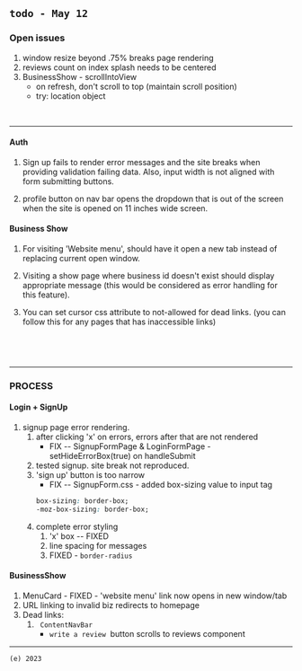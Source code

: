 ## `todo - May 12`

### Open issues

1. window resize beyond .75% breaks page rendering
2. reviews count on index splash needs to be centered
3. BusinessShow - scrollIntoView
   - on refresh, don't scroll to top (maintain scroll position)
   - try: location object

&nbsp;

---

#### Auth

1. Sign up fails to render error messages and the site breaks when providing validation failing data. Also, input width is not aligned with form submitting buttons.

2. profile button on nav bar opens the dropdown that is out of the screen when the site is opened on 11 inches wide screen.

#### Business Show

1. For visiting 'Website menu', should have it open a new tab instead of replacing current open window.

2. Visiting a show page where business id doesn't exist should display appropriate message (this would be considered as error handling for this feature).

3. You can set cursor css attribute to not-allowed for dead links. (you can follow this for any pages that has inaccessible links)

## &nbsp;

---

### PROCESS

#### Login + SignUp

1. signup page error rendering.
   1. after clicking 'x' on errors, errors after that are not rendered
      - FIX -- SignupFormPage & LoginFormPage - setHideErrorBox(true) on handleSubmit
   2. tested signup. site break not reproduced.
   3. 'sign up' button is too narrow
      - FIX -- SignupForm.css - added box-sizing value to input tag
      ```css
      box-sizing: border-box;
      -moz-box-sizing: border-box;
      ```
   4. complete error styling
      1. 'x' box -- FIXED
      2. line spacing for messages
      3. FIXED - `border-radius`

#### BusinessShow

1. MenuCard - FIXED - 'website menu' link now opens in new window/tab
2. URL linking to invalid biz redirects to homepage
3. Dead links:
   1. ` ContentNavBar`
      - `write a review`&nbsp; button scrolls to reviews component

---

`(e) 2023`
